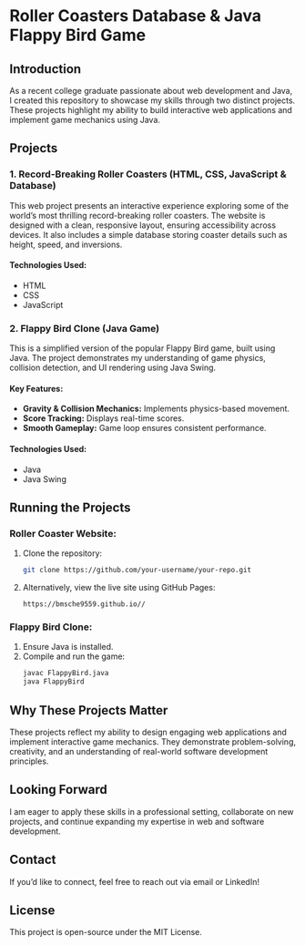 # Roller Coasters Database & Java Flappy Bird Game

## Introduction
As a recent college graduate passionate about web development and Java, I created this repository to showcase my skills through two distinct projects. These projects highlight my ability to build interactive web applications and implement game mechanics using Java.

## Projects
### 1. Record-Breaking Roller Coasters (HTML, CSS, JavaScript & Database)
This web project presents an interactive experience exploring some of the world’s most thrilling record-breaking roller coasters. The website is designed with a clean, responsive layout, ensuring accessibility across devices. It also includes a simple database storing coaster details such as height, speed, and inversions.

#### Technologies Used:
- HTML
- CSS
- JavaScript

### 2. Flappy Bird Clone (Java Game)
This is a simplified version of the popular Flappy Bird game, built using Java. The project demonstrates my understanding of game physics, collision detection, and UI rendering using Java Swing.

#### Key Features:
- **Gravity & Collision Mechanics:** Implements physics-based movement.
- **Score Tracking:** Displays real-time scores.
- **Smooth Gameplay:** Game loop ensures consistent performance.

#### Technologies Used:
- Java
- Java Swing

## Running the Projects
### Roller Coaster Website:
1. Clone the repository:
   ```sh
   git clone https://github.com/your-username/your-repo.git
   ```
2. Alternatively, view the live site using GitHub Pages:
   ```
   https://bmsche9559.github.io//
   ```

### Flappy Bird Clone:
1. Ensure Java is installed.
2. Compile and run the game:
   ```sh
   javac FlappyBird.java
   java FlappyBird
   ```

## Why These Projects Matter
These projects reflect my ability to design engaging web applications and implement interactive game mechanics. They demonstrate problem-solving, creativity, and an understanding of real-world software development principles.

## Looking Forward
I am eager to apply these skills in a professional setting, collaborate on new projects, and continue expanding my expertise in web and software development.

## Contact
If you’d like to connect, feel free to reach out via email or LinkedIn!

## License
This project is open-source under the MIT License.
